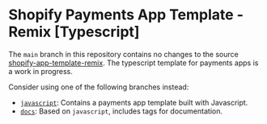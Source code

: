 # Shopify Payments App Template - Remix [Typescript]

The `main` branch in this repository contains no changes to the source [shopify-app-template-remix](https://github.com/Shopify/shopify-app-template-remix). The typescript template for payments apps is a work in progress.

Consider using one of the following branches instead:

- [`javascript`](https://github.com/Shopify/example-app--credit-card-payments-app-template--remix/tree/javascript): Contains a payments app template built with Javascript.
- [`docs`](https://github.com/Shopify/example-app--credit-card-payments-app-template--remix/tree/docs): Based on `javascript`, includes tags for documentation.